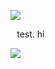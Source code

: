 
<!---])
ethubs/ethubs is a ✨ special ✨ repository because its `README.md` (this file) appears on your GitHub profile.
You can click the Preview link to take a look at your changes.
--->
![](https://i.postimg.cc/yYBy6TXm/bdubbbtop-1.png) 

⠀test. hi

![](https://i.postimg.cc/SQvLpp1M/bdubbbtbottom-2.png)


